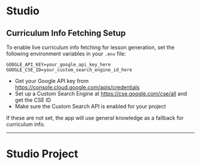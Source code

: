 # Studio

## Curriculum Info Fetching Setup

To enable live curriculum info fetching for lesson generation, set the following environment variables in your `.env` file:

```
GOOGLE_API_KEY=your_google_api_key_here
GOOGLE_CSE_ID=your_custom_search_engine_id_here
```

- Get your Google API key from https://console.cloud.google.com/apis/credentials
- Set up a Custom Search Engine at https://cse.google.com/cse/all and get the CSE ID
- Make sure the Custom Search API is enabled for your project

If these are not set, the app will use general knowledge as a fallback for curriculum info.

---

# Studio Project

